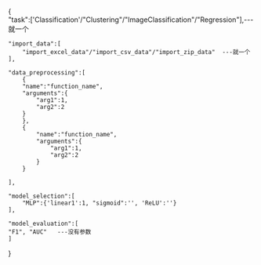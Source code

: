 {   
    "task":['Classification'/"Clustering"/"ImageClassification"/"Regression"],---就一个

    "import_data":[
        "import_excel_data"/"import_csv_data"/"import_zip_data"  ---就一个
    ],
    
    "data_preprocessing":[
        {
        "name":"function_name",
        "arguments":{
            "arg1":1,
            "arg2":2
        }
        },
        {
            "name":"function_name",
            "arguments":{
                "arg1":1,
                "arg2":2
            }    
        }

    ],
    
    "model_selection":[
        "MLP":{'linear1':1, "sigmoid":'', 'ReLU':''}
    ],

    "model_evaluation":[
    "F1", "AUC"   ---没有参数
    ]

}